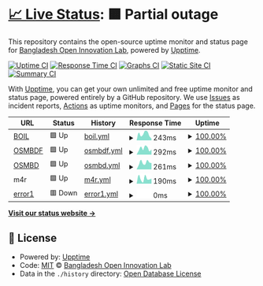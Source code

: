 # [📈 Live Status](https://BangladeshOpenInnovationLab.github.io/musical-telegram): <!--live status--> **🟧 Partial outage**

This repository contains the open-source uptime monitor and status page for [Bangladesh Open Innovation Lab](http://boiledbhoot.org), powered by [Upptime](https://github.com/upptime/upptime).

[![Uptime CI](https://github.com/BangladeshOpenInnovationLab/musical-telegram/workflows/Uptime%20CI/badge.svg)](https://github.com/BangladeshOpenInnovationLab/musical-telegram/actions?query=workflow%3A%22Uptime+CI%22)
[![Response Time CI](https://github.com/BangladeshOpenInnovationLab/musical-telegram/workflows/Response%20Time%20CI/badge.svg)](https://github.com/BangladeshOpenInnovationLab/musical-telegram/actions?query=workflow%3A%22Response+Time+CI%22)
[![Graphs CI](https://github.com/BangladeshOpenInnovationLab/musical-telegram/workflows/Graphs%20CI/badge.svg)](https://github.com/BangladeshOpenInnovationLab/musical-telegram/actions?query=workflow%3A%22Graphs+CI%22)
[![Static Site CI](https://github.com/BangladeshOpenInnovationLab/musical-telegram/workflows/Static%20Site%20CI/badge.svg)](https://github.com/BangladeshOpenInnovationLab/musical-telegram/actions?query=workflow%3A%22Static+Site+CI%22)
[![Summary CI](https://github.com/BangladeshOpenInnovationLab/musical-telegram/workflows/Summary%20CI/badge.svg)](https://github.com/BangladeshOpenInnovationLab/musical-telegram/actions?query=workflow%3A%22Summary+CI%22)

With [Upptime](https://upptime.js.org), you can get your own unlimited and free uptime monitor and status page, powered entirely by a GitHub repository. We use [Issues](https://github.com/BangladeshOpenInnovationLab/musical-telegram/issues) as incident reports, [Actions](https://github.com/BangladeshOpenInnovationLab/musical-telegram/actions) as uptime monitors, and [Pages](https://BangladeshOpenInnovationLab.github.io/musical-telegram) for the status page.

<!--start: status pages-->
<!-- This summary is generated by Upptime (https://github.com/upptime/upptime) -->
<!-- Do not edit this manually, your changes will be overwritten -->
<!-- prettier-ignore -->
| URL | Status | History | Response Time | Uptime |
| --- | ------ | ------- | ------------- | ------ |
| <img alt="" src="https://favicons.githubusercontent.com/boiledbhoot.org" height="13"> [BOIL](https://boiledbhoot.org/) | 🟩 Up | [boil.yml](https://github.com/BangladeshOpenInnovationLab/musical-telegram/commits/HEAD/history/boil.yml) | <details><summary><img alt="Response time graph" src="./graphs/boil/response-time-week.png" height="20"> 243ms</summary><br><a href="https://BangladeshOpenInnovationLab.github.io/musical-telegram/history/boil"><img alt="Response time 282" src="https://img.shields.io/endpoint?url=https%3A%2F%2Fraw.githubusercontent.com%2FBangladeshOpenInnovationLab%2Fmusical-telegram%2FHEAD%2Fapi%2Fboil%2Fresponse-time.json"></a><br><a href="https://BangladeshOpenInnovationLab.github.io/musical-telegram/history/boil"><img alt="24-hour response time 356" src="https://img.shields.io/endpoint?url=https%3A%2F%2Fraw.githubusercontent.com%2FBangladeshOpenInnovationLab%2Fmusical-telegram%2FHEAD%2Fapi%2Fboil%2Fresponse-time-day.json"></a><br><a href="https://BangladeshOpenInnovationLab.github.io/musical-telegram/history/boil"><img alt="7-day response time 243" src="https://img.shields.io/endpoint?url=https%3A%2F%2Fraw.githubusercontent.com%2FBangladeshOpenInnovationLab%2Fmusical-telegram%2FHEAD%2Fapi%2Fboil%2Fresponse-time-week.json"></a><br><a href="https://BangladeshOpenInnovationLab.github.io/musical-telegram/history/boil"><img alt="30-day response time 247" src="https://img.shields.io/endpoint?url=https%3A%2F%2Fraw.githubusercontent.com%2FBangladeshOpenInnovationLab%2Fmusical-telegram%2FHEAD%2Fapi%2Fboil%2Fresponse-time-month.json"></a><br><a href="https://BangladeshOpenInnovationLab.github.io/musical-telegram/history/boil"><img alt="1-year response time 282" src="https://img.shields.io/endpoint?url=https%3A%2F%2Fraw.githubusercontent.com%2FBangladeshOpenInnovationLab%2Fmusical-telegram%2FHEAD%2Fapi%2Fboil%2Fresponse-time-year.json"></a></details> | <details><summary><a href="https://BangladeshOpenInnovationLab.github.io/musical-telegram/history/boil">100.00%</a></summary><a href="https://BangladeshOpenInnovationLab.github.io/musical-telegram/history/boil"><img alt="All-time uptime 100.00%" src="https://img.shields.io/endpoint?url=https%3A%2F%2Fraw.githubusercontent.com%2FBangladeshOpenInnovationLab%2Fmusical-telegram%2FHEAD%2Fapi%2Fboil%2Fuptime.json"></a><br><a href="https://BangladeshOpenInnovationLab.github.io/musical-telegram/history/boil"><img alt="24-hour uptime 100.00%" src="https://img.shields.io/endpoint?url=https%3A%2F%2Fraw.githubusercontent.com%2FBangladeshOpenInnovationLab%2Fmusical-telegram%2FHEAD%2Fapi%2Fboil%2Fuptime-day.json"></a><br><a href="https://BangladeshOpenInnovationLab.github.io/musical-telegram/history/boil"><img alt="7-day uptime 100.00%" src="https://img.shields.io/endpoint?url=https%3A%2F%2Fraw.githubusercontent.com%2FBangladeshOpenInnovationLab%2Fmusical-telegram%2FHEAD%2Fapi%2Fboil%2Fuptime-week.json"></a><br><a href="https://BangladeshOpenInnovationLab.github.io/musical-telegram/history/boil"><img alt="30-day uptime 100.00%" src="https://img.shields.io/endpoint?url=https%3A%2F%2Fraw.githubusercontent.com%2FBangladeshOpenInnovationLab%2Fmusical-telegram%2FHEAD%2Fapi%2Fboil%2Fuptime-month.json"></a><br><a href="https://BangladeshOpenInnovationLab.github.io/musical-telegram/history/boil"><img alt="1-year uptime 100.00%" src="https://img.shields.io/endpoint?url=https%3A%2F%2Fraw.githubusercontent.com%2FBangladeshOpenInnovationLab%2Fmusical-telegram%2FHEAD%2Fapi%2Fboil%2Fuptime-year.json"></a></details>
| <img alt="" src="https://favicons.githubusercontent.com/osmbdf.org" height="13"> [OSMBDF](https://osmbdf.org/) | 🟩 Up | [osmbdf.yml](https://github.com/BangladeshOpenInnovationLab/musical-telegram/commits/HEAD/history/osmbdf.yml) | <details><summary><img alt="Response time graph" src="./graphs/osmbdf/response-time-week.png" height="20"> 292ms</summary><br><a href="https://BangladeshOpenInnovationLab.github.io/musical-telegram/history/osmbdf"><img alt="Response time 267" src="https://img.shields.io/endpoint?url=https%3A%2F%2Fraw.githubusercontent.com%2FBangladeshOpenInnovationLab%2Fmusical-telegram%2FHEAD%2Fapi%2Fosmbdf%2Fresponse-time.json"></a><br><a href="https://BangladeshOpenInnovationLab.github.io/musical-telegram/history/osmbdf"><img alt="24-hour response time 347" src="https://img.shields.io/endpoint?url=https%3A%2F%2Fraw.githubusercontent.com%2FBangladeshOpenInnovationLab%2Fmusical-telegram%2FHEAD%2Fapi%2Fosmbdf%2Fresponse-time-day.json"></a><br><a href="https://BangladeshOpenInnovationLab.github.io/musical-telegram/history/osmbdf"><img alt="7-day response time 292" src="https://img.shields.io/endpoint?url=https%3A%2F%2Fraw.githubusercontent.com%2FBangladeshOpenInnovationLab%2Fmusical-telegram%2FHEAD%2Fapi%2Fosmbdf%2Fresponse-time-week.json"></a><br><a href="https://BangladeshOpenInnovationLab.github.io/musical-telegram/history/osmbdf"><img alt="30-day response time 266" src="https://img.shields.io/endpoint?url=https%3A%2F%2Fraw.githubusercontent.com%2FBangladeshOpenInnovationLab%2Fmusical-telegram%2FHEAD%2Fapi%2Fosmbdf%2Fresponse-time-month.json"></a><br><a href="https://BangladeshOpenInnovationLab.github.io/musical-telegram/history/osmbdf"><img alt="1-year response time 267" src="https://img.shields.io/endpoint?url=https%3A%2F%2Fraw.githubusercontent.com%2FBangladeshOpenInnovationLab%2Fmusical-telegram%2FHEAD%2Fapi%2Fosmbdf%2Fresponse-time-year.json"></a></details> | <details><summary><a href="https://BangladeshOpenInnovationLab.github.io/musical-telegram/history/osmbdf">100.00%</a></summary><a href="https://BangladeshOpenInnovationLab.github.io/musical-telegram/history/osmbdf"><img alt="All-time uptime 98.86%" src="https://img.shields.io/endpoint?url=https%3A%2F%2Fraw.githubusercontent.com%2FBangladeshOpenInnovationLab%2Fmusical-telegram%2FHEAD%2Fapi%2Fosmbdf%2Fuptime.json"></a><br><a href="https://BangladeshOpenInnovationLab.github.io/musical-telegram/history/osmbdf"><img alt="24-hour uptime 100.00%" src="https://img.shields.io/endpoint?url=https%3A%2F%2Fraw.githubusercontent.com%2FBangladeshOpenInnovationLab%2Fmusical-telegram%2FHEAD%2Fapi%2Fosmbdf%2Fuptime-day.json"></a><br><a href="https://BangladeshOpenInnovationLab.github.io/musical-telegram/history/osmbdf"><img alt="7-day uptime 100.00%" src="https://img.shields.io/endpoint?url=https%3A%2F%2Fraw.githubusercontent.com%2FBangladeshOpenInnovationLab%2Fmusical-telegram%2FHEAD%2Fapi%2Fosmbdf%2Fuptime-week.json"></a><br><a href="https://BangladeshOpenInnovationLab.github.io/musical-telegram/history/osmbdf"><img alt="30-day uptime 100.00%" src="https://img.shields.io/endpoint?url=https%3A%2F%2Fraw.githubusercontent.com%2FBangladeshOpenInnovationLab%2Fmusical-telegram%2FHEAD%2Fapi%2Fosmbdf%2Fuptime-month.json"></a><br><a href="https://BangladeshOpenInnovationLab.github.io/musical-telegram/history/osmbdf"><img alt="1-year uptime 98.86%" src="https://img.shields.io/endpoint?url=https%3A%2F%2Fraw.githubusercontent.com%2FBangladeshOpenInnovationLab%2Fmusical-telegram%2FHEAD%2Fapi%2Fosmbdf%2Fuptime-year.json"></a></details>
| <img alt="" src="https://favicons.githubusercontent.com/osmbd.org" height="13"> [OSMBD](https://osmbd.org/) | 🟩 Up | [osmbd.yml](https://github.com/BangladeshOpenInnovationLab/musical-telegram/commits/HEAD/history/osmbd.yml) | <details><summary><img alt="Response time graph" src="./graphs/osmbd/response-time-week.png" height="20"> 261ms</summary><br><a href="https://BangladeshOpenInnovationLab.github.io/musical-telegram/history/osmbd"><img alt="Response time 228" src="https://img.shields.io/endpoint?url=https%3A%2F%2Fraw.githubusercontent.com%2FBangladeshOpenInnovationLab%2Fmusical-telegram%2FHEAD%2Fapi%2Fosmbd%2Fresponse-time.json"></a><br><a href="https://BangladeshOpenInnovationLab.github.io/musical-telegram/history/osmbd"><img alt="24-hour response time 140" src="https://img.shields.io/endpoint?url=https%3A%2F%2Fraw.githubusercontent.com%2FBangladeshOpenInnovationLab%2Fmusical-telegram%2FHEAD%2Fapi%2Fosmbd%2Fresponse-time-day.json"></a><br><a href="https://BangladeshOpenInnovationLab.github.io/musical-telegram/history/osmbd"><img alt="7-day response time 261" src="https://img.shields.io/endpoint?url=https%3A%2F%2Fraw.githubusercontent.com%2FBangladeshOpenInnovationLab%2Fmusical-telegram%2FHEAD%2Fapi%2Fosmbd%2Fresponse-time-week.json"></a><br><a href="https://BangladeshOpenInnovationLab.github.io/musical-telegram/history/osmbd"><img alt="30-day response time 256" src="https://img.shields.io/endpoint?url=https%3A%2F%2Fraw.githubusercontent.com%2FBangladeshOpenInnovationLab%2Fmusical-telegram%2FHEAD%2Fapi%2Fosmbd%2Fresponse-time-month.json"></a><br><a href="https://BangladeshOpenInnovationLab.github.io/musical-telegram/history/osmbd"><img alt="1-year response time 228" src="https://img.shields.io/endpoint?url=https%3A%2F%2Fraw.githubusercontent.com%2FBangladeshOpenInnovationLab%2Fmusical-telegram%2FHEAD%2Fapi%2Fosmbd%2Fresponse-time-year.json"></a></details> | <details><summary><a href="https://BangladeshOpenInnovationLab.github.io/musical-telegram/history/osmbd">100.00%</a></summary><a href="https://BangladeshOpenInnovationLab.github.io/musical-telegram/history/osmbd"><img alt="All-time uptime 100.00%" src="https://img.shields.io/endpoint?url=https%3A%2F%2Fraw.githubusercontent.com%2FBangladeshOpenInnovationLab%2Fmusical-telegram%2FHEAD%2Fapi%2Fosmbd%2Fuptime.json"></a><br><a href="https://BangladeshOpenInnovationLab.github.io/musical-telegram/history/osmbd"><img alt="24-hour uptime 100.00%" src="https://img.shields.io/endpoint?url=https%3A%2F%2Fraw.githubusercontent.com%2FBangladeshOpenInnovationLab%2Fmusical-telegram%2FHEAD%2Fapi%2Fosmbd%2Fuptime-day.json"></a><br><a href="https://BangladeshOpenInnovationLab.github.io/musical-telegram/history/osmbd"><img alt="7-day uptime 100.00%" src="https://img.shields.io/endpoint?url=https%3A%2F%2Fraw.githubusercontent.com%2FBangladeshOpenInnovationLab%2Fmusical-telegram%2FHEAD%2Fapi%2Fosmbd%2Fuptime-week.json"></a><br><a href="https://BangladeshOpenInnovationLab.github.io/musical-telegram/history/osmbd"><img alt="30-day uptime 100.00%" src="https://img.shields.io/endpoint?url=https%3A%2F%2Fraw.githubusercontent.com%2FBangladeshOpenInnovationLab%2Fmusical-telegram%2FHEAD%2Fapi%2Fosmbd%2Fuptime-month.json"></a><br><a href="https://BangladeshOpenInnovationLab.github.io/musical-telegram/history/osmbd"><img alt="1-year uptime 100.00%" src="https://img.shields.io/endpoint?url=https%3A%2F%2Fraw.githubusercontent.com%2FBangladeshOpenInnovationLab%2Fmusical-telegram%2FHEAD%2Fapi%2Fosmbd%2Fuptime-year.json"></a></details>
| <img alt="" src="https://favicons.githubusercontent.com/null" height="13"> m4r | 🟩 Up | [m4r.yml](https://github.com/BangladeshOpenInnovationLab/musical-telegram/commits/HEAD/history/m4r.yml) | <details><summary><img alt="Response time graph" src="./graphs/m4r/response-time-week.png" height="20"> 190ms</summary><br><a href="https://BangladeshOpenInnovationLab.github.io/musical-telegram/history/m4r"><img alt="Response time 222" src="https://img.shields.io/endpoint?url=https%3A%2F%2Fraw.githubusercontent.com%2FBangladeshOpenInnovationLab%2Fmusical-telegram%2FHEAD%2Fapi%2Fm4r%2Fresponse-time.json"></a><br><a href="https://BangladeshOpenInnovationLab.github.io/musical-telegram/history/m4r"><img alt="24-hour response time 270" src="https://img.shields.io/endpoint?url=https%3A%2F%2Fraw.githubusercontent.com%2FBangladeshOpenInnovationLab%2Fmusical-telegram%2FHEAD%2Fapi%2Fm4r%2Fresponse-time-day.json"></a><br><a href="https://BangladeshOpenInnovationLab.github.io/musical-telegram/history/m4r"><img alt="7-day response time 190" src="https://img.shields.io/endpoint?url=https%3A%2F%2Fraw.githubusercontent.com%2FBangladeshOpenInnovationLab%2Fmusical-telegram%2FHEAD%2Fapi%2Fm4r%2Fresponse-time-week.json"></a><br><a href="https://BangladeshOpenInnovationLab.github.io/musical-telegram/history/m4r"><img alt="30-day response time 213" src="https://img.shields.io/endpoint?url=https%3A%2F%2Fraw.githubusercontent.com%2FBangladeshOpenInnovationLab%2Fmusical-telegram%2FHEAD%2Fapi%2Fm4r%2Fresponse-time-month.json"></a><br><a href="https://BangladeshOpenInnovationLab.github.io/musical-telegram/history/m4r"><img alt="1-year response time 222" src="https://img.shields.io/endpoint?url=https%3A%2F%2Fraw.githubusercontent.com%2FBangladeshOpenInnovationLab%2Fmusical-telegram%2FHEAD%2Fapi%2Fm4r%2Fresponse-time-year.json"></a></details> | <details><summary><a href="https://BangladeshOpenInnovationLab.github.io/musical-telegram/history/m4r">100.00%</a></summary><a href="https://BangladeshOpenInnovationLab.github.io/musical-telegram/history/m4r"><img alt="All-time uptime 100.00%" src="https://img.shields.io/endpoint?url=https%3A%2F%2Fraw.githubusercontent.com%2FBangladeshOpenInnovationLab%2Fmusical-telegram%2FHEAD%2Fapi%2Fm4r%2Fuptime.json"></a><br><a href="https://BangladeshOpenInnovationLab.github.io/musical-telegram/history/m4r"><img alt="24-hour uptime 100.00%" src="https://img.shields.io/endpoint?url=https%3A%2F%2Fraw.githubusercontent.com%2FBangladeshOpenInnovationLab%2Fmusical-telegram%2FHEAD%2Fapi%2Fm4r%2Fuptime-day.json"></a><br><a href="https://BangladeshOpenInnovationLab.github.io/musical-telegram/history/m4r"><img alt="7-day uptime 100.00%" src="https://img.shields.io/endpoint?url=https%3A%2F%2Fraw.githubusercontent.com%2FBangladeshOpenInnovationLab%2Fmusical-telegram%2FHEAD%2Fapi%2Fm4r%2Fuptime-week.json"></a><br><a href="https://BangladeshOpenInnovationLab.github.io/musical-telegram/history/m4r"><img alt="30-day uptime 100.00%" src="https://img.shields.io/endpoint?url=https%3A%2F%2Fraw.githubusercontent.com%2FBangladeshOpenInnovationLab%2Fmusical-telegram%2FHEAD%2Fapi%2Fm4r%2Fuptime-month.json"></a><br><a href="https://BangladeshOpenInnovationLab.github.io/musical-telegram/history/m4r"><img alt="1-year uptime 100.00%" src="https://img.shields.io/endpoint?url=https%3A%2F%2Fraw.githubusercontent.com%2FBangladeshOpenInnovationLab%2Fmusical-telegram%2FHEAD%2Fapi%2Fm4r%2Fuptime-year.json"></a></details>
| <img alt="" src="https://favicons.githubusercontent.com/idk.boiledbhoot.org" height="13"> [error1](https://idk.boiledbhoot.org/) | 🟥 Down | [error1.yml](https://github.com/BangladeshOpenInnovationLab/musical-telegram/commits/HEAD/history/error1.yml) | <details><summary><img alt="Response time graph" src="./graphs/error1/response-time-week.png" height="20"> 0ms</summary><br><a href="https://BangladeshOpenInnovationLab.github.io/musical-telegram/history/error1"><img alt="Response time 0" src="https://img.shields.io/endpoint?url=https%3A%2F%2Fraw.githubusercontent.com%2FBangladeshOpenInnovationLab%2Fmusical-telegram%2FHEAD%2Fapi%2Ferror1%2Fresponse-time.json"></a><br><a href="https://BangladeshOpenInnovationLab.github.io/musical-telegram/history/error1"><img alt="24-hour response time 0" src="https://img.shields.io/endpoint?url=https%3A%2F%2Fraw.githubusercontent.com%2FBangladeshOpenInnovationLab%2Fmusical-telegram%2FHEAD%2Fapi%2Ferror1%2Fresponse-time-day.json"></a><br><a href="https://BangladeshOpenInnovationLab.github.io/musical-telegram/history/error1"><img alt="7-day response time 0" src="https://img.shields.io/endpoint?url=https%3A%2F%2Fraw.githubusercontent.com%2FBangladeshOpenInnovationLab%2Fmusical-telegram%2FHEAD%2Fapi%2Ferror1%2Fresponse-time-week.json"></a><br><a href="https://BangladeshOpenInnovationLab.github.io/musical-telegram/history/error1"><img alt="30-day response time 0" src="https://img.shields.io/endpoint?url=https%3A%2F%2Fraw.githubusercontent.com%2FBangladeshOpenInnovationLab%2Fmusical-telegram%2FHEAD%2Fapi%2Ferror1%2Fresponse-time-month.json"></a><br><a href="https://BangladeshOpenInnovationLab.github.io/musical-telegram/history/error1"><img alt="1-year response time 0" src="https://img.shields.io/endpoint?url=https%3A%2F%2Fraw.githubusercontent.com%2FBangladeshOpenInnovationLab%2Fmusical-telegram%2FHEAD%2Fapi%2Ferror1%2Fresponse-time-year.json"></a></details> | <details><summary><a href="https://BangladeshOpenInnovationLab.github.io/musical-telegram/history/error1">100.00%</a></summary><a href="https://BangladeshOpenInnovationLab.github.io/musical-telegram/history/error1"><img alt="All-time uptime 98.29%" src="https://img.shields.io/endpoint?url=https%3A%2F%2Fraw.githubusercontent.com%2FBangladeshOpenInnovationLab%2Fmusical-telegram%2FHEAD%2Fapi%2Ferror1%2Fuptime.json"></a><br><a href="https://BangladeshOpenInnovationLab.github.io/musical-telegram/history/error1"><img alt="24-hour uptime 100.00%" src="https://img.shields.io/endpoint?url=https%3A%2F%2Fraw.githubusercontent.com%2FBangladeshOpenInnovationLab%2Fmusical-telegram%2FHEAD%2Fapi%2Ferror1%2Fuptime-day.json"></a><br><a href="https://BangladeshOpenInnovationLab.github.io/musical-telegram/history/error1"><img alt="7-day uptime 100.00%" src="https://img.shields.io/endpoint?url=https%3A%2F%2Fraw.githubusercontent.com%2FBangladeshOpenInnovationLab%2Fmusical-telegram%2FHEAD%2Fapi%2Ferror1%2Fuptime-week.json"></a><br><a href="https://BangladeshOpenInnovationLab.github.io/musical-telegram/history/error1"><img alt="30-day uptime 100.00%" src="https://img.shields.io/endpoint?url=https%3A%2F%2Fraw.githubusercontent.com%2FBangladeshOpenInnovationLab%2Fmusical-telegram%2FHEAD%2Fapi%2Ferror1%2Fuptime-month.json"></a><br><a href="https://BangladeshOpenInnovationLab.github.io/musical-telegram/history/error1"><img alt="1-year uptime 98.29%" src="https://img.shields.io/endpoint?url=https%3A%2F%2Fraw.githubusercontent.com%2FBangladeshOpenInnovationLab%2Fmusical-telegram%2FHEAD%2Fapi%2Ferror1%2Fuptime-year.json"></a></details>

<!--end: status pages-->

[**Visit our status website →**](https://BangladeshOpenInnovationLab.github.io/musical-telegram)

## 📄 License

- Powered by: [Upptime](https://github.com/upptime/upptime)
- Code: [MIT](./LICENSE) © [Bangladesh Open Innovation Lab](http://boiledbhoot.org)
- Data in the `./history` directory: [Open Database License](https://opendatacommons.org/licenses/odbl/1-0/)
